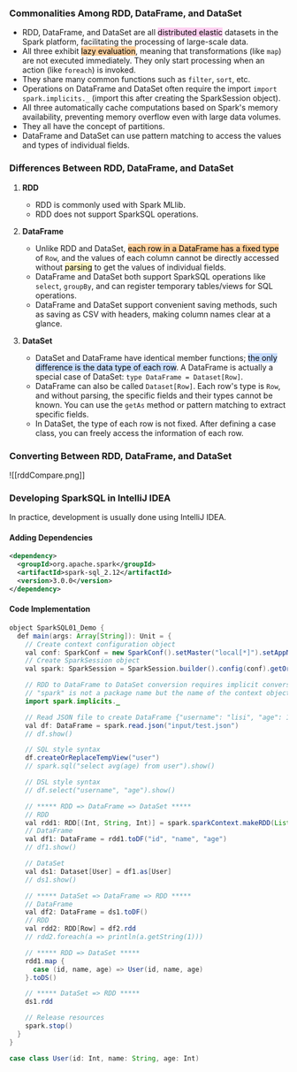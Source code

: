 ### Commonalities Among RDD, DataFrame, and DataSet
- RDD, DataFrame, and DataSet are all <mark style="background: #FFB8EBA6;">distributed elastic</mark> datasets in the Spark platform, facilitating the processing of large-scale data.
- All three exhibit <mark style="background: #FFB86CA6;">lazy evaluation</mark>, meaning that transformations (like `map`) are not executed immediately. They only start processing when an action (like `foreach`) is invoked.
- They share many common functions such as `filter`, `sort`, etc.
- Operations on DataFrame and DataSet often require the import `import spark.implicits._` (import this after creating the SparkSession object).
- All three automatically cache computations based on Spark's memory availability, preventing memory overflow even with large data volumes.
- They all have the concept of partitions.
- DataFrame and DataSet can use pattern matching to access the values and types of individual fields.

### Differences Between RDD, DataFrame, and DataSet

1. **RDD**
   - RDD is commonly used with Spark MLlib.
   - RDD does not support SparkSQL operations.

2. **DataFrame**
   - Unlike RDD and DataSet, <mark style="background: #FFB86CA6;">each row in a DataFrame has a fixed type</mark> of `Row`, and the values of each column cannot be directly accessed without <mark style="background: #FFF3A3A6;">parsing</mark> to get the values of individual fields.
   - DataFrame and DataSet both support SparkSQL operations like `select`, `groupBy`, and can register temporary tables/views for SQL operations.
   - DataFrame and DataSet support convenient saving methods, such as saving as CSV with headers, making column names clear at a glance.

3. **DataSet**
   - DataSet and DataFrame have identical member functions; <mark style="background: #ADCCFFA6;">the only difference is the data type of each row</mark>. A DataFrame is actually a special case of DataSet: `type DataFrame = Dataset[Row]`.
   - DataFrame can also be called `Dataset[Row]`. Each row's type is `Row`, and without parsing, the specific fields and their types cannot be known. You can use the `getAs` method or pattern matching to extract specific fields.
   - In DataSet, the type of each row is not fixed. After defining a case class, you can freely access the information of each row.

### Converting Between RDD, DataFrame, and DataSet


![[rddCompare.png]]
### Developing SparkSQL in IntelliJ IDEA

In practice, development is usually done using IntelliJ IDEA.

#### Adding Dependencies
```xml
<dependency>
  <groupId>org.apache.spark</groupId>
  <artifactId>spark-sql_2.12</artifactId>
  <version>3.0.0</version>
</dependency>
```

#### Code Implementation
```java
object SparkSQL01_Demo {
  def main(args: Array[String]): Unit = {
    // Create context configuration object
    val conf: SparkConf = new SparkConf().setMaster("local[*]").setAppName("SparkSQL01_Demo")
    // Create SparkSession object
    val spark: SparkSession = SparkSession.builder().config(conf).getOrCreate()

    // RDD to DataFrame to DataSet conversion requires implicit conversion rules
    // "spark" is not a package name but the name of the context object
    import spark.implicits._

    // Read JSON file to create DataFrame {"username": "lisi", "age": 18}
    val df: DataFrame = spark.read.json("input/test.json")
    // df.show()

    // SQL style syntax
    df.createOrReplaceTempView("user")
    // spark.sql("select avg(age) from user").show()

    // DSL style syntax
    // df.select("username", "age").show()

    // ***** RDD => DataFrame => DataSet *****
    // RDD
    val rdd1: RDD[(Int, String, Int)] = spark.sparkContext.makeRDD(List((1, "zhangsan", 30), (2, "lisi", 28), (3, "wangwu", 20)))
    // DataFrame
    val df1: DataFrame = rdd1.toDF("id", "name", "age")
    // df1.show()

    // DataSet
    val ds1: Dataset[User] = df1.as[User]
    // ds1.show()

    // ***** DataSet => DataFrame => RDD *****
    // DataFrame
    val df2: DataFrame = ds1.toDF()
    // RDD
    val rdd2: RDD[Row] = df2.rdd
    // rdd2.foreach(a => println(a.getString(1)))

    // ***** RDD => DataSet *****
    rdd1.map {
      case (id, name, age) => User(id, name, age)
    }.toDS()

    // ***** DataSet => RDD *****
    ds1.rdd

    // Release resources
    spark.stop()
  }
}

case class User(id: Int, name: String, age: Int)
```
